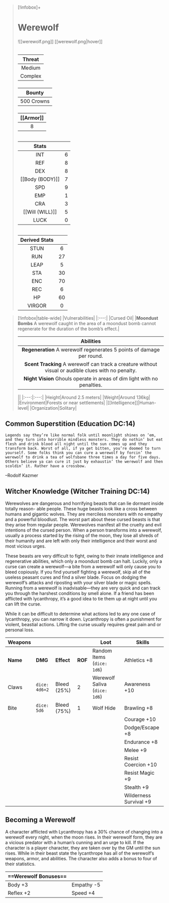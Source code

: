 
>[!infobox]+
># Werewolf
>![[werewolf.png]]
>[[werewolf.png|hover]]
>###### 
>|Threat|
>|:---:|
>|Medium|
>|Complex|
>##### 
>|Bounty|
>|:---:|
>|500 Crowns|
>##### 
>|[[Armor]]|
>|:---:|
>|8|
>###### 
>|Stats||
>|:---:|:---:|
>|INT|6|
>|REF|8|
>|DEX|8|
>|[[Body (BODY)]]|7|
>|SPD|9|
>|EMP|1|
>|CRA|3|
>|[[Will (WILL)]]|5|
>|LUCK|0|
>######
>|Derived Stats||
>|:---:|:---:|
>|STUN|6|
>|RUN|27|
>|LEAP|5|
>|STA|30|
>|ENC|70|
>|REC|6|
>|HP|60|
>|VIRGOR|0|
>

>[!infobox|table-wide]
>|Vulnerabilities|
>|:---:|
>|Cursed Oil|
>|**Moondust Bombs** A werewolf caught in the area of a moondust bomb cannot regenerate for the duration of the bomb’s effect.|
>
>|Abilities|
>|:---:|
>|**Regeneration** A werewolf regenerates 5 points of damage per round.|
>|**Scent Tracking** A werewolf can track a creature without visual or audible clues with no penalty.|
>|**Night Vision** Ghouls operate in areas of dim light with no penalties.|
>
>||
>|:---:|:---:|
>|Height|Around 2.5 meters|
>|Weight|Around 136kg|
>|Environment|Forests or near settlements|
>|[[Intelligence]]|Human-level|
>|Organization|Solitary|

## Common Superstition (Education DC:14)
```ad-quote
Legends say they’re like normal folk until moonlight shines on ‘em, and they turn into horrible mindless monsters. They do nothin’ but eat flesh and drink blood all night until the sun comes up and they transform back. Worst of all, if ya get bitten, you’re doomed to turn yourself. Some folks think you can cure a werewolf by forcin’ the werewolf to drink a tea of wolfsbane three times a day for five days. Others believe ya can cure it just by exhaustin’ the werewolf and then scoldin’ it. Rather have a crossbow.
```
–Rodolf Kazmer

## Witcher Knowledge (Witcher Training DC:14)
Werewolves are dangerous and horrifying beasts that can lie dormant inside totally reason- able people. These huge beasts look like a cross between humans and gigantic wolves. They are merciless monsters with no empathy and a powerful bloodlust. The worst part about these cursed beasts is that they arise from regular people. Werewolves manifest all the cruelty and evil intentions of the cursed person. When a person transforms into a werewolf, usually a process started by the rising of the moon, they lose all shreds of their humanity and are left with only their intelligence and their worst and most vicious urges. 

These beasts are very difficult to fight, owing to their innate intelligence and regenerative abilities, which only a moondust bomb can halt. Luckily, only a curse can create a werewolf—a bite from a werewolf will only cause you to bleed copiously. If you find yourself fighting a werewolf, skip all of the useless peasant cures and find a silver blade. Focus on dodging the werewolf’s attacks and riposting with your silver blade or magic spells. Running from a werewolf is inadvisable—they are very quick and can track you through the harshest conditions by smell alone. If a friend has been afflicted with lycanthropy, it’s a good idea to tie them up at night until you can lift the curse.

While it can be difficult to determine what actions led to any one case of lycanthropy, you can narrow it down. Lycanthropy is often a punishment for violent, beastial actions. Lifting the curse usually requires great pain and or personal loss.

| Weapons  |               |             |         | Loot                          | Skills                 |
| -------- | ------------- | ----------- | ------- | ----------------------------- | ---------------------- |
| **Name** | **DMG**       | **Effect**  | **ROF** | Random Items (`dice: 1d6`)    | Athletics +8           |
| Claws    | `dice: 4d6+2` | Bleed (25%) | 2       | Werewolf Saliva (`dice: 1d6`) | Awareness +10          |
| Bite     | `dice: 5d6`   | Bleed (75%) | 1       | Wolf Hide                     | Brawling +8            |
|          |               |             |         |                               | Courage +10            |
|          |               |             |         |                               | Dodge/Escape +8        |
|          |               |             |         |                               | Endurance +8           |
|          |               |             |         |                               | Melee +9               |
|          |               |             |         |                               | Resist Coercion +10    |
|          |               |             |         |                               | Resist Magic +9        |
|          |               |             |         |                               | Stealth +9             |
|          |               |             |         |                               | Wilderness Survival +9 |

## Becoming a Werewolf
A character afflicted with Lycanthropy has a 30% chance of changing into a werewolf every night, when the moon rises. In their werewolf form, they are a vicious predator with a human’s cunning and an urge to kill. If the character is a player character, they are taken over by the GM until the sun rises. While in their beast state the lycanthrope has all of the werewolf’s weapons, armor, and abilities. The character also adds a bonus to four of their statistics.

| ==Werewolf Bonuses== |            |
| ---------------- | ---------- |
| Body +3          | Empathy -5 |
| Reflex +2        | Speed +4   |